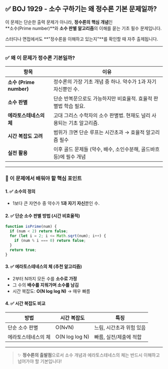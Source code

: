 ## ✅ BOJ 1929 - 소수 구하기는 왜 정수론 기본 문제일까?

이 문제는 단순한 출력 문제가 아니라, **정수론의 핵심 개념**인  
**소수(Prime number)**와 **소수 판별 알고리즘**의 이해를 묻는 기초 필수 문제입니다.

스터디나 면접에서도 **"정수론을 이해하고 있는지"**를 확인할 때 자주 출제됩니다.

---

### ✅ 왜 이 문제가 정수론 기본일까?

| 항목                    | 이유                                                                  |
| ----------------------- | --------------------------------------------------------------------- |
| **소수 (Prime number)** | 정수론의 가장 기초 개념 중 하나. 약수가 1과 자기 자신뿐인 수.         |
| **소수 판별**           | 단순 반복문으로도 가능하지만 비효율적. 효율적 판별법 학습 필요.       |
| **에라토스테네스의 체** | 고대 그리스 수학자의 소수 판별법. 현재도 널리 사용되는 기초 알고리즘. |
| **시간 복잡도 고려**    | 범위가 크면 단순 루프는 시간초과 → 효율적 알고리즘 필수               |
| **실전 활용**           | 이후 골드 문제들 (약수, 배수, 소인수분해, 골드바흐 등)에 필수 개념    |

---

### 📌 이 문제에서 배워야 할 핵심 포인트

#### 1. ✅ 소수의 정의

- 1보다 큰 자연수 중 약수가 **1과 자기 자신**뿐인 수.

#### 2. ✅ 단순 소수 판별 방법 (시간 비효율적)

```js
function isPrime(num) {
  if (num < 2) return false;
  for (let i = 2; i <= Math.sqrt(num); i++) {
    if (num % i === 0) return false;
  }
  return true;
}
```

#### 3. ✅ 에라토스테네스의 체 (추천 알고리즘)

- 2부터 N까지 모든 수를 **소수로 가정**
- 그 수의 **배수를 지워가며 소수를 남김**
- 시간 복잡도: **O(N log log N)** → 매우 빠름

#### 4. ✅ 시간 복잡도 비교

| 방법                | 시간 복잡도    | 특징                     |
| ------------------- | -------------- | ------------------------ |
| 단순 소수 판별      | O(N√N)         | 느림, 시간초과 위험 있음 |
| 에라토스테네스의 체 | O(N log log N) | 빠름, 실전/제출에 적합   |

---

> ✨ **정수론의 출발점**으로서 소수 개념과 에라토스테네스의 체는 반드시 이해하고 넘어가야 할 기본입니다!
